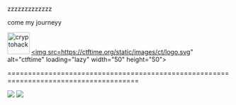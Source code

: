 zzzzzzzzzzzzz

come my journeyy

<a href="https://cryptohack.org/user/wisnuazfar/"><img src="https://cdn.discordapp.com/attachments/890238141687009300/1001138403456335982/unknown.png" alt="cryptohack" loading="lazy" width="50" height="50"></a>
<a href="https://ctftime.org/user/99952"><img src=https://ctftime.org/static/images/ct/logo.svg" alt="ctftime" loading="lazy" width="50" height="50"></a>

======================================================================================

<img src="https://github-readme-stats.vercel.app/api?username=azfarwisnu&include_all_commits=true&show_icons=true&theme=rose_pine&layout=compact" />
<img src="https://github-readme-stats.vercel.app/api/top-langs/?username=azfarwisnu&layout=compact&theme=radical" />
<!--
**azfarwisnu/azfarwisnu** is a ✨ _special_ ✨ repository because its `README.md` (this file) appears on your GitHub profile.

Here are some ideas to get you started:

- 🔭 I’m currently working on ...
- 🌱 I’m currently learning ...
- 👯 I’m looking to collaborate on ...
- 🤔 I’m looking for help with ...
- 💬 Ask me about ...
- 📫 How to reach me: ...
- 😄 Pronouns: ...
- ⚡ Fun fact: ...
-->
